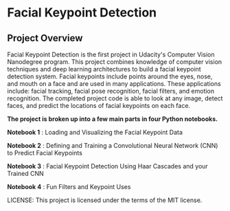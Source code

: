 # Facial Keypoint Detection

## Project Overview
Facial Keypoint Detection is the first project in Udacity's Computer Vision Nanodegree program.  This project combines knowledge of computer vision techniques and deep learning architectures to build a facial keypoint detection system. Facial keypoints include points around the eyes, nose, and mouth on a face and are used in many applications. These applications include: facial tracking, facial pose recognition, facial filters, and emotion recognition. The completed project code is able to look at any image, detect faces, and predict the locations of facial keypoints on each face.


__The project is broken up into a few main parts in four Python notebooks.__

__Notebook 1__ : Loading and Visualizing the Facial Keypoint Data

__Notebook 2__ : Defining and Training a Convolutional Neural Network (CNN) to Predict Facial Keypoints

__Notebook 3__ : Facial Keypoint Detection Using Haar Cascades and your Trained CNN

__Notebook 4__ : Fun Filters and Keypoint Uses

LICENSE: This project is licensed under the terms of the MIT license.
